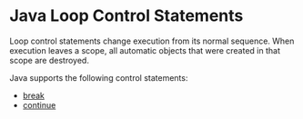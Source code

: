 # Java Loop Control Statements

Loop control statements change execution from its normal sequence. When execution leaves a scope, all automatic objects that were created in that scope are destroyed.

Java supports the following control statements:

- [break](http://forum.freecodecamp.com/t/java-loops-break-control-statement)
- [continue](Java-Loops-Control-Statement-Continue)
